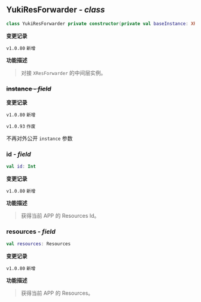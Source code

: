 ## YukiResForwarder *- class*

```kotlin
class YukiResForwarder private constructor(private val baseInstance: XResForwarder)
```

**变更记录**

`v1.0.80` `新增`

**功能描述**

> 对接 `XResForwarder` 的中间层实例。

### ~~instance *- field*~~ <!-- {docsify-ignore} -->

**变更记录**

`v1.0.80` `新增`

`v1.0.93` `作废`

不再对外公开 `instance` 参数

### id *- field*

```kotlin
val id: Int
```

**变更记录**

`v1.0.80` `新增`

**功能描述**

> 获得当前 APP 的 Resources Id。

### resources *- field*

```kotlin
val resources: Resources
```

**变更记录**

`v1.0.80` `新增`

**功能描述**

> 获得当前 APP 的 Resources。